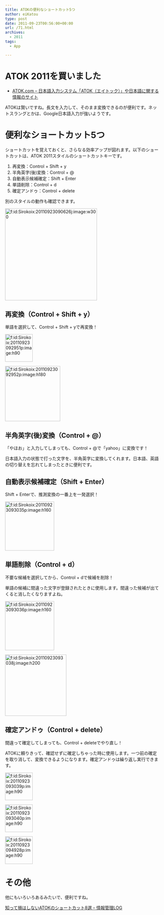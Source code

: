 ```yaml
---
title: ATOKの便利なショートカット5つ
author: eiKatou
type: post
date: 2011-09-23T00:56:00+00:00
url: /71.html
archives:
  - 2011
tags:
  - App

---
```

# ATOK 2011を買いました

  * <a href="http://www.atok.com/" target="_blank">ATOK.com &#8211; 日本語入力システム「ATOK（エイトック）」や日本語に関する情報のサイト</a>

ATOKは賢いですね。長文を入力して、そのまま変換できるのが便利です。ネットスラングとかは、Google日本語入力が強いようです。



# 便利なショートカット5つ

ショートカットを覚えておくと、さらなる効率アップが図れます。以下のショートカットは、ATOK 2011スタイルのショートカットキーです。

<!--more-->

  1. 再変換：Control + Shift + y
  2. 半角英字(後)変換：Control + @
  3. 自動表示候補確定：Shift + Enter
  4. 単語削除：Control + d
  5. 確定アンドゥ：Control + delete

<a name="seemore"></a>
  


別のスタイルの動作も確認できます。

<a href="http://f.hatena.ne.jp/Sirokoix/20110923090626" class="hatena-fotolife" target="_blank"><img src="http://cdn-ak.f.st-hatena.com/images/fotolife/S/Sirokoix/20110923/20110923090626.jpg" alt="f:id:Sirokoix:20110923090626j:image:w300" title="f:id:Sirokoix:20110923090626j:image:w300" class="hatena-fotolife" width="300" /></a>



## 再変換（Control + Shift + y）

単語を選択して、Control + Shift + yで再変換！

<a href="http://f.hatena.ne.jp/Sirokoix/20110923092951" class="hatena-fotolife" target="_blank"><img src="http://cdn-ak.f.st-hatena.com/images/fotolife/S/Sirokoix/20110923/20110923092951.png" alt="f:id:Sirokoix:20110923092951p:image:h90" title="f:id:Sirokoix:20110923092951p:image:h90" class="hatena-fotolife" height="90" /></a>

<a href="http://f.hatena.ne.jp/Sirokoix/20110923092952" class="hatena-fotolife" target="_blank"><img src="http://cdn-ak.f.st-hatena.com/images/fotolife/S/Sirokoix/20110923/20110923092952.png" alt="f:id:Sirokoix:20110923092952p:image:h180" title="f:id:Sirokoix:20110923092952p:image:h180" class="hatena-fotolife" height="180" /></a>



## 半角英字(後)変換（Control + @）

「やほお」と入力してしまっても、Control + @で「yahoo」に変換です！

日本語入力の状態で打った文字を、半角英字に変換してくれます。日本語、英語の切り替えを忘れてしまったときに便利です。



## 自動表示候補確定（Shift + Enter）

Shift + Enterで、推測変換の一番上を一発選択！

<a href="http://f.hatena.ne.jp/Sirokoix/20110923093035" class="hatena-fotolife" target="_blank"><img src="http://cdn-ak.f.st-hatena.com/images/fotolife/S/Sirokoix/20110923/20110923093035.png" alt="f:id:Sirokoix:20110923093035p:image:h160" title="f:id:Sirokoix:20110923093035p:image:h160" class="hatena-fotolife" height="160" /></a>



## 単語削除（Control + d）

不要な候補を選択してから、Control + dで候補を削除！

単語の候補に間違った文字が登録されたときに使用します。間違った候補が出てくると消したくなりますよね。

<a href="http://f.hatena.ne.jp/Sirokoix/20110923093036" class="hatena-fotolife" target="_blank"><img src="http://cdn-ak.f.st-hatena.com/images/fotolife/S/Sirokoix/20110923/20110923093036.png" alt="f:id:Sirokoix:20110923093036p:image:h160" title="f:id:Sirokoix:20110923093036p:image:h160" class="hatena-fotolife" height="160" /></a>

<a href="http://f.hatena.ne.jp/Sirokoix/20110923093038" class="hatena-fotolife" target="_blank"><img src="http://cdn-ak.f.st-hatena.com/images/fotolife/S/Sirokoix/20110923/20110923093038.jpg" alt="f:id:Sirokoix:20110923093038j:image:h200" title="f:id:Sirokoix:20110923093038j:image:h200" class="hatena-fotolife" height="200" /></a>



## 確定アンドゥ（Control + delete）

間違って確定してしまっても、Control + deleteでやり直し！

ATOKに頼りきって、確認せずに確定しちゃった時に使用します。一つ前の確定を取り消して、変換できるようになります。確定アンドゥは繰り返し実行できます。

<a href="http://f.hatena.ne.jp/Sirokoix/20110923093039" class="hatena-fotolife" target="_blank"><img src="http://cdn-ak.f.st-hatena.com/images/fotolife/S/Sirokoix/20110923/20110923093039.png" alt="f:id:Sirokoix:20110923093039p:image:h90" title="f:id:Sirokoix:20110923093039p:image:h90" class="hatena-fotolife" height="90" /></a>

<a href="http://f.hatena.ne.jp/Sirokoix/20110923093040" class="hatena-fotolife" target="_blank"><img src="http://cdn-ak.f.st-hatena.com/images/fotolife/S/Sirokoix/20110923/20110923093040.png" alt="f:id:Sirokoix:20110923093040p:image:h90" title="f:id:Sirokoix:20110923093040p:image:h90" class="hatena-fotolife" height="90" /></a>

<a href="http://f.hatena.ne.jp/Sirokoix/20110923094928" class="hatena-fotolife" target="_blank"><img src="http://cdn-ak.f.st-hatena.com/images/fotolife/S/Sirokoix/20110923/20110923094928.png" alt="f:id:Sirokoix:20110923094928p:image:h90" title="f:id:Sirokoix:20110923094928p:image:h90" class="hatena-fotolife" height="90" /></a>

# その他

他にもいろいろあるみたいで、便利ですね。

 <a href="http://hokoxjouhou.blog105.fc2.com/blog-entry-38.html" target="_blank">知って損はしないATOKのショートカット8選 &#8211; 情報管理LOG</a>
